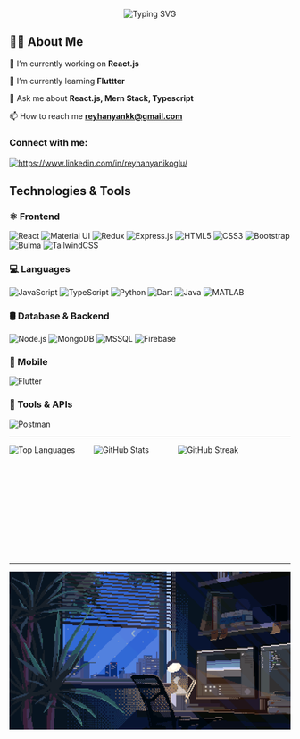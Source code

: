 <p align="center">
  <img src="https://readme-typing-svg.demolab.com?font=Fira+Code&size=31&pause=500&color=DA70D6&center=true&vCenter=true&width=500&height=60&lines=Hello+I'm+Reyhan;Frontend+Developer;" alt="Typing SVG" />
</p>

## 👩‍💻 About Me

🔭 I’m currently working on **React.js**

🌱 I’m currently learning **Fluttter**

💬 Ask me about **React.js, Mern Stack, Typescript**

📫 How to reach me **reyhanyankk@gmail.com**

<h3 align="left">Connect with me:</h3>
<p align="left">
<a href="https://linkedin.com/in/https://www.linkedin.com/in/reyhanyanikoglu/" target="blank"><img align="center" src="https://raw.githubusercontent.com/rahuldkjain/github-profile-readme-generator/master/src/images/icons/Social/linked-in-alt.svg" alt="https://www.linkedin.com/in/reyhanyanikoglu/" height="30" width="40" /></a>


## Technologies & Tools

### ⚛️ Frontend
![React](https://img.shields.io/badge/React-1E1E1E?style=for-the-badge&logo=react&logoColor=61DAFB)
![Material UI](https://img.shields.io/badge/-Material%20UI-007FFF?style=for-the-badge&logo=mui&logoColor=white)
![Redux](https://img.shields.io/badge/-Redux-764ABC?style=for-the-badge&logo=redux&logoColor=white)
![Express.js](https://img.shields.io/badge/-Express.js-000000?style=for-the-badge&logo=express&logoColor=white)
![HTML5](https://img.shields.io/badge/-HTML5-E34F26?style=for-the-badge&logo=html5&logoColor=white)
![CSS3](https://img.shields.io/badge/-CSS3-1572B6?style=for-the-badge&logo=css3&logoColor=white)
![Bootstrap](https://img.shields.io/badge/-Bootstrap-563D7C?style=for-the-badge&logo=bootstrap&logoColor=white)
![Bulma](https://img.shields.io/badge/-Bulma-00D1B2?style=for-the-badge&logo=bulma&logoColor=white)
![TailwindCSS](https://img.shields.io/badge/-TailwindCSS-38B2AC?style=for-the-badge&logo=tailwind-css&logoColor=white)


### 💻 Languages
![JavaScript](https://img.shields.io/badge/-JavaScript-F7DF1E?style=for-the-badge&logo=javascript&logoColor=000)
![TypeScript](https://img.shields.io/badge/-TypeScript-3178C6?style=for-the-badge&logo=typescript&logoColor=white)
![Python](https://img.shields.io/badge/-Python-333333?style=for-the-badge&logo=python&logoColor=white)
![Dart](https://img.shields.io/badge/-Dart-0175C2?style=for-the-badge&logo=dart&logoColor=white)
![Java](https://img.shields.io/badge/-Java-007396?style=for-the-badge&logo=java&logoColor=white)
![MATLAB](https://img.shields.io/badge/-MATLAB-0076A8?style=for-the-badge&logo=mathworks&logoColor=white)

### 🛢️ Database & Backend
![Node.js](https://img.shields.io/badge/-Node.js-339933?style=for-the-badge&logo=nodedotjs&logoColor=white)
![MongoDB](https://img.shields.io/badge/-MongoDB-47A248?style=for-the-badge&logo=mongodb&logoColor=white)
![MSSQL](https://img.shields.io/badge/-SQL%20Server-CC2927?style=for-the-badge&logo=microsoft-sql-server&logoColor=white)
![Firebase](https://img.shields.io/badge/-Firebase-FFCA28?style=for-the-badge&logo=firebase&logoColor=000)

### 📱 Mobile
![Flutter](https://img.shields.io/badge/-Flutter-02569B?style=for-the-badge&logo=flutter)

### 🧰 Tools & APIs
![Postman](https://img.shields.io/badge/-Postman-FF6C37?style=for-the-badge&logo=postman&logoColor=white)

<hr>

<div style="margin-bottom:10px;margin-top:10px;height:170px">
  <p valign="top" width="32%;" height="180px">
    <img width="30%" align="left" src="https://github-readme-stats.vercel.app/api/top-langs/?username=reyhanyanikoglu&theme=algolia&hide_border=false&layout=compact" alt="Top Languages" />
  </p>
  <p valign="top" width="32%;" height="180px">
    <img width="30%" align="left" src="https://github-readme-stats.vercel.app/api?username=reyhanyanikoglu&theme=algolia&hide_border=false&include_all_commits=true&count_private=true" alt="GitHub Stats" />
  </p>
  <p valign="top" width="32%;" height="180px">
    <img width="30%" align="left" src="https://github-readme-streak-stats.herokuapp.com/?user=reyhanyanikoglu&theme=algolia&hide_border=false" alt="GitHub Streak" />
  </p>
</div>
<br/>

<hr>

<img src="https://github.com/reyhanyanikoglu/assets/blob/main/7he%20R4.gif" alt="Reyhan's GIF" width="1000"/>

